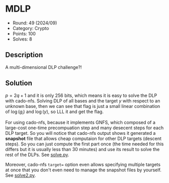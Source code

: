 # MDLP

* Round: 49 (2024/09)
* Category: Crypto
* Points: 100
* Solves: 8

## Description

A multi-dimensional DLP challenge?!

## Solution

$p=2q+1$ and it is only 256 bits, which means it is easy to solve the DLP with cado-nfs. Solving DLP of all bases and the target $y$ with respect to an unknown base, then we can see that flag is just a small linear combination of $\log(g_i)$ and $\log(y)$, so LLL it and get the flag.

For using cado-nfs, because it implements GNFS, which composed of a large-cost one-time precompuation step and many desecent steps for each DLP target. So you will notice that cado-nfs output shows it generated a **snapshot** file that allows cheap computaion for other DLP targets (descent steps). So you can just compute the first part once (the time needed for this differs but it is usually less than 30 minutes) and use its result to solve the rest of the DLPs. See [solve.py](./solve.py).

Moreover, cado-nfs `target=` option even allows specifying multiple targets at once that you don't even need to manage the snapshot files by yourself. See [solve2.py](./solve2.py).
